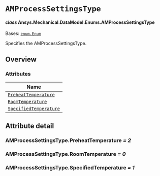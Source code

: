 # `AMProcessSettingsType`

<a id="ansys.mechanical.stubs.v241.Ansys.Mechanical.DataModel.Enums.AMProcessSettingsType"></a>

#### *class* Ansys.Mechanical.DataModel.Enums.AMProcessSettingsType

Bases: [`enum.Enum`](https://docs.python.org/3/library/enum.html#enum.Enum)

Specifies the AMProcessSettingsType.

<!-- !! processed by numpydoc !! -->

<a id="overview"></a>

## Overview

### Attributes

| Name |
| ----------------------------------------------------------------------- |
| [`PreheatTemperature`](#AMProcessSettingsType.PreheatTemperature) |
| [`RoomTemperature`](#AMProcessSettingsType.RoomTemperature) |
| [`SpecifiedTemperature`](#AMProcessSettingsType.SpecifiedTemperature) |

<a id="attribute-detail"></a>

## Attribute detail

<a id="AMProcessSettingsType.PreheatTemperature"></a>

### AMProcessSettingsType.PreheatTemperature *= 2*

<a id="AMProcessSettingsType.RoomTemperature"></a>

### AMProcessSettingsType.RoomTemperature *= 0*

<a id="AMProcessSettingsType.SpecifiedTemperature"></a>

### AMProcessSettingsType.SpecifiedTemperature *= 1*


